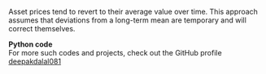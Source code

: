 Asset prices tend to revert to their average value over time. This approach assumes that deviations from a long-term mean are temporary and will correct themselves.


**Python code** <br/>
For more such codes and projects, check out the GitHub profile [deepakdalal081](https://github.com/Deepakdalal081)
